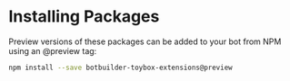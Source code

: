 # Installing Packages
Preview versions of these packages can be added to your bot from NPM using an @preview tag:

```bash
npm install --save botbuilder-toybox-extensions@preview
``` 
